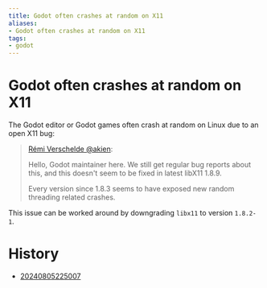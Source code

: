 ```yaml
---
title: Godot often crashes at random on X11
aliases:
- Godot often crashes at random on X11
tags:
- godot
---
```


# Godot often crashes at random on X11

The Godot editor or Godot games often crash at random on Linux due to an open X11 bug:

> [Rémi Verschelde @akien](https://gitlab.freedesktop.org/xorg/lib/libx11/-/issues/199#note_2393821):
>
> Hello, Godot maintainer here. We still get regular bug reports about this, and this doesn't seem to be fixed in latest libX11 1.8.9.
>
> Every version since 1.8.3 seems to have exposed new random threading related crashes.

This issue can be worked around by downgrading `libx11` to version `1.8.2-1`.

# History

- [20240805225007](../entries/20240805225007.md)